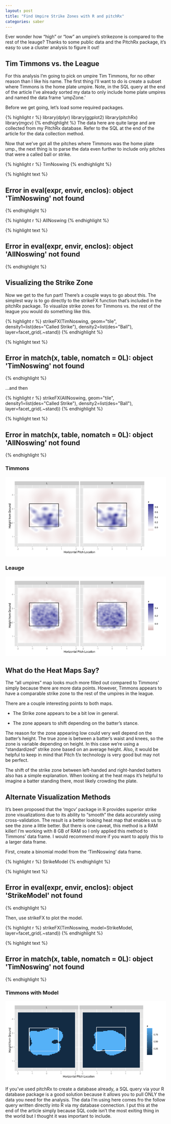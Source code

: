 ```yaml
---
layout: post
title: "Find Umpire Strike Zones with R and pitchRx"
categories: saber
---
```




Ever wonder how “high” or “low” an umpire’s strikezone is compared to the rest of the leauge? Thanks to some public data and the PitchRx package, it’s easy to use a cluster analysis to figure it out!

## Tim Timmons vs. the League

For this analysis I’m going to pick on umpire Tim Timmons, for no other reason than I like his name. The first thing I’ll want to do is create a subset where Timmons is the home plate umpire. Note, in the SQL query at the end of the article I’ve already sorted my data to only include home plate umpires and named the data frame ‘umpZone.’

Before we get going, let’s load some required packages.


{% highlight r %}
library(dplyr)
library(ggplot2)
library(pitchRx)
library(mgcv)
{% endhighlight %}
The data here are quite large and are collected from my PitchRx database. Refer to the SQL at the end of the article for the data collection method.

Now that we’ve got all the pitches where Timmons was the home plate ump., the next thing is to parse the data even further to include only pitches that were a called ball or strike.


{% highlight r %}
TimNoswing
{% endhighlight %}



{% highlight text %}
## Error in eval(expr, envir, enclos): object 'TimNoswing' not found
{% endhighlight %}



{% highlight r %}
AllNoswing
{% endhighlight %}



{% highlight text %}
## Error in eval(expr, envir, enclos): object 'AllNoswing' not found
{% endhighlight %}

## Visualizing the Strike Zone

Now we get to the fun part! There’s a couple ways to go about this. The simplest way is to go directly to the strikeFX function that’s included in the pitchRx package. To visualize strike zones for Timmons vs. the rest of the league you would do something like this.


{% highlight r %}
strikeFX(TimNoswing, geom="tile", density1=list(des="Called Strike"), density2=list(des="Ball"), 
         layer=facet_grid(.~stand))
{% endhighlight %}



{% highlight text %}
## Error in match(x, table, nomatch = 0L): object 'TimNoswing' not found
{% endhighlight %}

...and then


{% highlight r %}
strikeFX(AllNoswing, geom="tile", density1=list(des="Called Strike"), density2=list(des="Ball"), 
         layer=facet_grid(.~stand))
{% endhighlight %}



{% highlight text %}
## Error in match(x, table, nomatch = 0L): object 'AllNoswing' not found
{% endhighlight %}

### Timmons

<img src="/images/TimBallStrike.png" alt="image">

### Leauge

<img src="/images/Allumps.png" alt="image">
	

## What do the Heat Maps Say?

The “all umpires” map looks much more filled out compared to Timmons’ simply because there are more data points. However, Timmons appears to have a comparable strike zone to the rest of the umpires in the league.

There are a couple interesting points to both maps.

* The Strike zone appears to be a bit low in general.

* The zone appears to shift depending on the batter’s stance.

The reason for the zone appearing low could very well depend on the batter’s height. The true zone is between a batter’s waist and knees, so the zone is variable depending on height. In this case we’re using a “standardized” strike zone based on an average height. Also, it would be helpful to keep in mind that Pitch f/x technology is very good but may not be perfect.

The shift of the strike zone between left-handed and right-handed batters also has a simple explanation. When looking at the heat maps it’s helpful to imagine a batter standing there, most likely crowding the plate.

## Alternate Visualization Methods

It’s been proposed that the ‘mgcv’ package in R provides superior strike zone visualizations due to its ability to “smooth” the data accurately using cross-validation. The result is a better looking heat map that enables us to see the zone a little better. But there is one caveat, this method is a RAM killer! I’m working with 8 GB of RAM so I only applied this method to Timmons’ data frame. I would recommend more if you want to apply this to a larger data frame.

First, create a binomial model from the ‘TimNoswing’ data frame.


{% highlight r %}
StrikeModel
{% endhighlight %}



{% highlight text %}
## Error in eval(expr, envir, enclos): object 'StrikeModel' not found
{% endhighlight %}

Then, use strikeFX to plot the model.


{% highlight r %}
strikeFX(TimNoswing, model=StrikeModel, layer=facet_grid(.~stand))
{% endhighlight %}



{% highlight text %}
## Error in match(x, table, nomatch = 0L): object 'TimNoswing' not found
{% endhighlight %}

### Timmons with Model

<img src="/images/TimStrikeModel.png" alt="image">

If you’ve used pitchRx to create a database already, a SQL query via your R database package is a good solution because it allows you to pull ONLY the data you need for the analysis. The data I’m using here comes fro the follow query written directly into R via my database connection. I put this at the end of the article simply because SQL code isn’t the most exiting thing in the world but I thought it was important to include.


